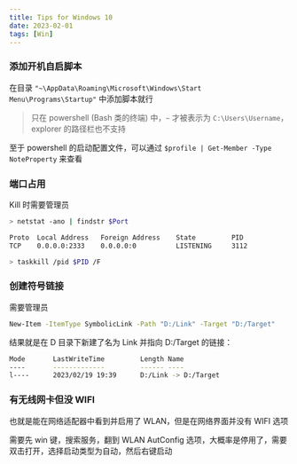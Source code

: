 ```yaml
---
title: Tips for Windows 10
date: 2023-02-01
tags: [Win]
---
```


### 添加开机自启脚本

在目录 `"~\AppData\Roaming\Microsoft\Windows\Start Menu\Programs\Startup"` 中添加脚本就行

> 只在 powershell (Bash 类的终端) 中，`~` 才被表示为 `C:\Users\Username`，explorer 的路径栏也不支持

至于 powershell 的启动配置文件，可以通过 `$profile | Get-Member -Type NoteProperty` 来查看

### 端口占用

Kill 时需要管理员

```bash
> netstat -ano | findstr $Port

Proto  Local Address   Foreign Address    State         PID
TCP    0.0.0.0:2333    0.0.0.0:0          LISTENING     3112

> taskkill /pid $PID /F
```

### 创建符号链接

需要管理员

```bash
New-Item -ItemType SymbolicLink -Path "D:/Link" -Target "D:/Target"
```

结果就是在 D 目录下新建了名为 Link 并指向 D:/Target 的链接：

```bash
Mode       LastWriteTime         Length Name
----       -------------         ------ ----
l----      2023/02/19 19:39      D:/Link -> D:/Target
```

### 有无线网卡但没 WIFI

也就是能在网络适配器中看到并启用了 WLAN，但是在网络界面并没有 WIFI 选项

需要先 win 键，搜索服务，翻到 WLAN AutConfig 选项，大概率是停用了，需要双击打开，选择启动类型为自动，然后右键启动
